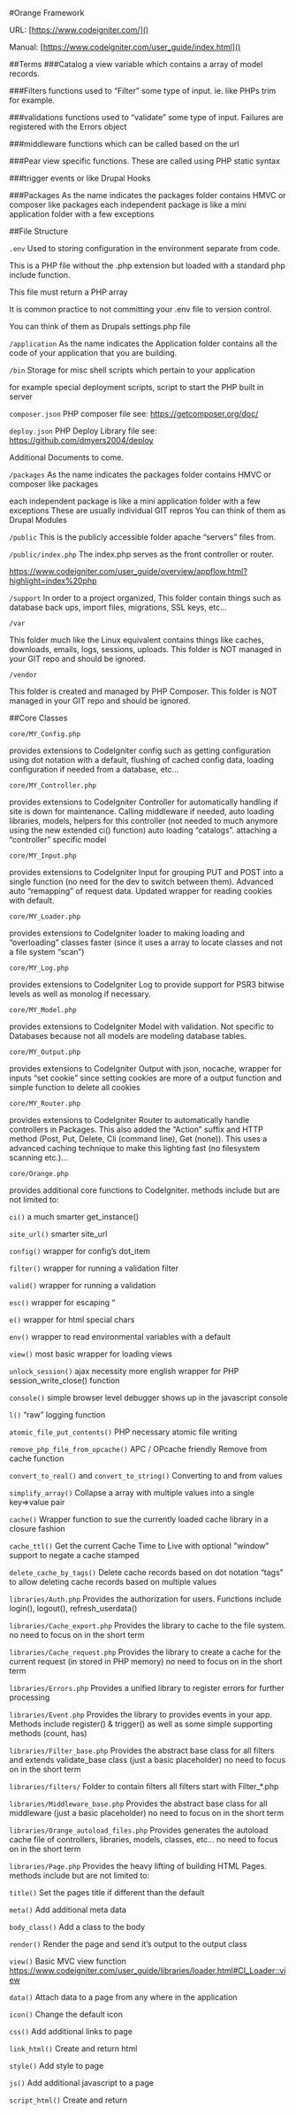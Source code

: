 #Orange Framework

URL:
[https://www.codeigniter.com/]()

Manual:
[https://www.codeigniter.com/user_guide/index.html]()

##Terms
###Catalog
a view variable which contains a array of model records.

###Filters
functions used to “Filter” some type of input. ie. like PHPs trim for example.

###validations
functions used to “validate” some type of input. Failures are registered with the Errors object

###middleware
functions which can be called based on the url

###Pear
view specific functions. These are called using PHP static syntax

###trigger
events or like Drupal Hooks

###Packages
As the name indicates the packages folder contains HMVC or composer like packages
each independent package is like a mini application folder with a few exceptions


##File Structure

`.env`
Used to storing configuration in the environment separate from code.

This is a PHP file without the .php extension but loaded with a standard php include function.

This file must return a PHP array

It is common practice to not committing your .env file to version control.

You can think of them as Drupals settings.php file

`/application`
As the name indicates the Application folder contains all the code of your application that you are building.

`/bin`
Storage for misc shell scripts which pertain to your application

for example special deployment scripts, script to start the PHP built in server

`composer.json`
PHP composer file see: https://getcomposer.org/doc/

`deploy.json`
PHP Deploy Library file see: https://github.com/dmyers2004/deploy


Additional Documents to come.

`/packages`
As the name indicates the packages folder contains HMVC or composer like packages


each independent package is like a mini application folder with a few exceptions
These are usually individual GIT repros
You can think of them as Drupal Modules

`/public`
This is the publicly accessible folder apache “servers” files from.

`/public/index.php`
The index.php serves as the front controller or router.


https://www.codeigniter.com/user_guide/overview/appflow.html?highlight=index%20php

`/support`
In order to a project organized, This folder contain things such as database back ups, import files, migrations, SSL keys, etc…

`/var`


This folder much like the Linux equivalent contains things like caches, downloads, emails, logs, sessions, uploads.
This folder is NOT managed in your GIT repo and should be ignored.

`/vendor`


This folder is created and managed by PHP Composer.
This folder is NOT managed in your GIT repo and should be ignored.

##Core Classes

`core/MY_Config.php`


provides extensions to CodeIgniter config such as getting configuration using dot notation with a default, flushing of cached config data, loading configuration if needed from a database, etc…

`core/MY_Controller.php`


provides extensions to CodeIgniter Controller for automatically handling if site is down for maintenance. Calling middleware if needed, auto loading libraries, models, helpers for this controller (not needed to much anymore using the new extended ci() function) auto loading “catalogs”. attaching a “controller” specific model

`core/MY_Input.php`


provides extensions to CodeIgniter Input for grouping PUT and POST into a single function (no need for the dev to switch between them). Advanced auto “remapping” of request data. Updated wrapper for reading cookies with default.

`core/MY_Loader.php`


provides extensions to CodeIgniter loader to making loading and “overloading” classes faster (since it uses a array to locate classes and not a file system “scan”)

`core/MY_Log.php`


provides extensions to CodeIgniter Log to provide support for PSR3 bitwise levels as well as monolog if necessary.

`core/MY_Model.php`


provides extensions to CodeIgniter Model with validation. Not specific to Databases because not all models are modeling database tables.

`core/MY_Output.php`


provides extensions to CodeIgniter Output with json, nocache, wrapper for inputs “set cookie” since setting cookies are more of a output function and simple function to delete all cookies

`core/MY_Router.php`


provides extensions to CodeIgniter Router to automatically handle controllers in Packages. This also added the “Action” suffix and HTTP method (Post, Put, Delete, Cli (command line), Get (none)). This uses a advanced caching technique to make this lighting fast (no filesystem scanning etc.)…

`core/Orange.php`


provides additional core functions to CodeIgniter.
methods include but are not limited to:

`ci()` a much smarter get_instance()

`site_url()` smarter site_url

`config()` wrapper for config’s dot_item

`filter()` wrapper for running a validation filter

`valid()` wrapper for running a validation

`esc()` wrapper for escaping “

`e()` wrapper for html special chars

`env()` wrapper to read environmental variables with a default

`view()` most basic wrapper for loading views

`unlock_session()` ajax necessity more english wrapper for PHP session_write_close() function

`console()` simple browser level debugger shows up in the javascript console

`l()` “raw” logging function

`atomic_file_put_contents()` PHP necessary atomic file writing

`remove_php_file_from_opcache()` APC / OPcache friendly Remove from cache function

`convert_to_real()` and `convert_to_string()` Converting to and from values

`simplify_array()` Collapse a array with multiple values into a single key=>value pair

`cache()` Wrapper function to sue the currently loaded cache library in a closure fashion

`cache_ttl()` Get the current Cache Time to Live with optional "window" support to negate a cache stamped

`delete_cache_by_tags()` Delete cache records based on dot notation “tags" to allow deleting cache records based on multiple values

`libraries/Auth.php` Provides the authorization for users. Functions include login(), logout(), refresh_userdata()

`libraries/Cache_export.php` Provides the library to cache to the file system. no need to focus on in the short term

`libraries/Cache_request.php` Provides the library to create a cache for the current request (in stored in PHP memory) no need to focus on in the short term

`libraries/Errors.php` Provides a unified library to register errors for further processing

`libraries/Event.php` Provides the library to provides events in your app. Methods include register() & trigger() as well as some simple supporting methods (count, has)

`libraries/Filter_base.php` Provides the abstract base class for all filters and extends validate_base class (just a basic placeholder)
no need to focus on in the short term

`libraries/filters/` Folder to contain filters all filters start with Filter_*.php

`libraries/Middleware_base.php` Provides the abstract base class for all middleware (just a basic placeholder) no need to focus on in the short term

`libraries/Orange_autoload_files.php` Provides generates the autoload cache file of controllers, libraries, models, classes, etc…
no need to focus on in the short term

`libraries/Page.php` Provides the heavy lifting of building HTML Pages. methods include but are not limited to:

`title()` Set the pages title if different than the default

`meta()` Add additional meta data

`body_class()` Add a class to the body

`render()` Render the page and send it’s output to the output class

`view()` Basic MVC view function https://www.codeigniter.com/user_guide/libraries/loader.html#CI_Loader::view

`data()` Attach data to a page from any where in the application

`icon()` Change the default icon

`css()` Add additional links to page

`link_html()` Create and return <link> html

`style()` Add style to page

`js()` Add additional javascript to a page

`script_html()` Create and return <script> html

`js_variable()` & `js_variables()` Add a javascript variable to the page

`script()` Add additional scripts to a page

`domready()` Add javascript to the domready section

`ary2element()` Convert PHP array to HTML element

`convert2attributes()` Convert PHP array to HTML attributes

`set_priority()` Set priority to added elements

`reset_priority()` Reset element priority to default 50

`libraries/Pear_plugin.php` base class for pear plugins. Really only provides a `_convert2attributes()` for all children objects

`libraries/Pear.php` Provides the HTML View Pear “plugin” functions (to be used in view only)
each plugin has really only 2 methods:
it’s class constructor __construct and render()
the constructor is called when the plugin is loaded for the first time
if a plugin just adds for example css or js to a page you can include it with the plugins() & plugin() methods
if your plugin is used in a view to “do” something you simple call pear::foobar($foo,23) which will automatically load the “foobar” plugin  (which of course called the constructor if it’s present) and then sends $foo and 23 to the render method. the render method can then return something which can be echoed. Plugins should “echo” directly but instead return a value which can be echoed. <?=pear::foobar($foo,23) ?>

Built in Pear methods include but are not limited to:
All of the CodeIgniter Helpers functions for html, form, date, inflector, language, number, text
in additional you can call the form helper functions without the form_ prefix
so pear::form_input() and pear::input() are the same thing

####Others added include:
`section` start a page variable section with the supplied name

`parent` append to prepend to the current page variable section without this you will overwrite a page section if it already contains something

`end` end the current page variable section

`extends` a view can only extend 1 other view (normally the “base” template)

`includes` include another template into scope

`is_extending` returns the currently template we are extending if any

`plugins() & plugin` load plugins without actually calling the render function

libraries/User.php
Static wrapper for the orange user object.
no need to focus on in the short term since it’s just a 7 line wrapper

libraries/Validate_base.php
provides the abstract base class for all validations and filters
it provides the basic method for length, trim, human, human_plus, strip, is_bol to all it’s children classes

libraries/Validate.php
The heavy lifter for input validation
methods include but are not limited to:
`clear` clear all current errors
`attach` attach validation as a closure
`die_on_fail` die on first validation fail.
`redirect_on_fail` redirect to a different URL on fail.
`json_on_fail` output errors as json on fail.
`success` return boolean true or false
`variable` easy way to run a validation on a variable
`request` easy way to run a validation on a request value (via a key)
`run` auto detects a single or multiple validations
`single` run a single validation
`multiple` run multiple validations

`libraries/validations/`
folder to contain validations
all validations start with `Validate_*.php`

libraries/Wallet.php
wallet provides additional features to CodeIgniter Flash Messaging as well as some other session based functions.
methods include but are not limited to:
`pocket` a more generic version of cache_request’s features it’s both a getter and setter
`snapdata` set session data and leave it there for up to 1 hour or until it read
`get_snapdata` get session data and remove
`keep_snapdata` get session data and do not remove
`msg` set a flash msg with additional features such as color & redirect
This uses custom CSS & Javascript to show OS X like “alerts” in a bootstrap
https://getbootstrap.com/docs/3.3/components/#alerts

`stash` stores request array
`unstash` retrieves and restores request arraymodels/Database_model.php
This provides the reusable methods for actual database table models
methods include but are not limited to:
`get_tablename` return models tablename
`get_primary_key` return models primary key
`get_soft_delete` is this table using soft deletes?
`with_deleted` select with deleted
`only_deleted`  select only deleted
`as_array` return as a array not an object
`column` select a single column
`on_empty_return` if nothing found return…
`get` select single record
`get_by` select single record with filter
`get_many` select multiple records
`get_many_by` select multiple records with filter
`insert` insert record
`update` update record
`update_by` update record with filter
`delete` delete record
`delete_by` delete record with filter
`delete_cache_by_tags` deleted cache by tags
`catalog` select records for a data array
`exists` test if record exists with filter
`count()` - count records
`count_by()` - count records with filter
`index()` select for “index” table view

`models/entities/` folder of model record entities
Orange Entities include
`models/entities/O_permission_entity.php`
`models/entities/O_role_entity.php`
`models/entities/O_user_entity.php`

`models/Model_entity.php`
provides the abstract base class for all model entities (just a basic placeholder)
provides a `save()` method to have a entity save itself

`models/O_permission_model.php`
Model for permissions table

`models/O_role_model.php`
Model for roles table

`models/O_setting_model.php`
Model for settings table

`models/O_user_model.php`
Model for users table

`models/traits/`
folder of traits models can inherit
